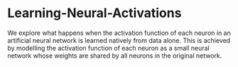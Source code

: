 # Learning-Neural-Activations
We explore what happens when the activation function of each neuron in an artificial neural network is learned natively from data alone. This is achieved by modelling the activation function of each neuron as a small neural network whose weights are shared by all neurons in the original network.
